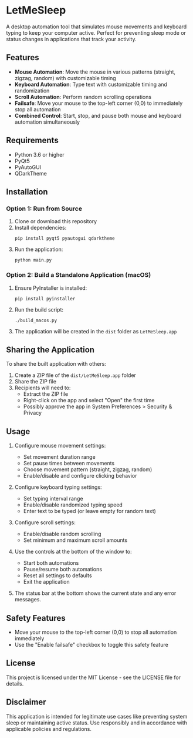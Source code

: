 # LetMeSleep

A desktop automation tool that simulates mouse movements and keyboard typing to keep your computer active. Perfect for preventing sleep mode or status changes in applications that track your activity.

## Features

- **Mouse Automation**: Move the mouse in various patterns (straight, zigzag, random) with customizable timing
- **Keyboard Automation**: Type text with customizable timing and randomization
- **Scroll Automation**: Perform random scrolling operations
- **Failsafe**: Move your mouse to the top-left corner (0,0) to immediately stop all automation
- **Combined Control**: Start, stop, and pause both mouse and keyboard automation simultaneously

## Requirements

- Python 3.6 or higher
- PyQt5
- PyAutoGUI
- QDarkTheme

## Installation

### Option 1: Run from Source

1. Clone or download this repository
2. Install dependencies:
   ```
   pip install pyqt5 pyautogui qdarktheme
   ```
3. Run the application:
   ```
   python main.py
   ```

### Option 2: Build a Standalone Application (macOS)

1. Ensure PyInstaller is installed:
   ```
   pip install pyinstaller
   ```
2. Run the build script:
   ```
   ./build_macos.py
   ```
3. The application will be created in the `dist` folder as `LetMeSleep.app`

## Sharing the Application

To share the built application with others:

1. Create a ZIP file of the `dist/LetMeSleep.app` folder
2. Share the ZIP file
3. Recipients will need to:
   - Extract the ZIP file
   - Right-click on the app and select "Open" the first time
   - Possibly approve the app in System Preferences > Security & Privacy

## Usage

1. Configure mouse movement settings:
   - Set movement duration range
   - Set pause times between movements
   - Choose movement pattern (straight, zigzag, random)
   - Enable/disable and configure clicking behavior

2. Configure keyboard typing settings:
   - Set typing interval range
   - Enable/disable randomized typing speed
   - Enter text to be typed (or leave empty for random text)

3. Configure scroll settings:
   - Enable/disable random scrolling
   - Set minimum and maximum scroll amounts

4. Use the controls at the bottom of the window to:
   - Start both automations
   - Pause/resume both automations
   - Reset all settings to defaults
   - Exit the application

5. The status bar at the bottom shows the current state and any error messages.

## Safety Features

- Move your mouse to the top-left corner (0,0) to stop all automation immediately
- Use the "Enable failsafe" checkbox to toggle this safety feature

## License

This project is licensed under the MIT License - see the LICENSE file for details.

## Disclaimer

This application is intended for legitimate use cases like preventing system sleep or maintaining active status. Use responsibly and in accordance with applicable policies and regulations. 